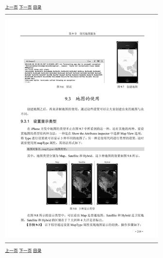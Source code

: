 [上一页](230.md) [下一页](232.md) [目录](../README.md)

***

![231](../images/231.png)

***

[上一页](230.md) [下一页](232.md) [目录](../README.md)